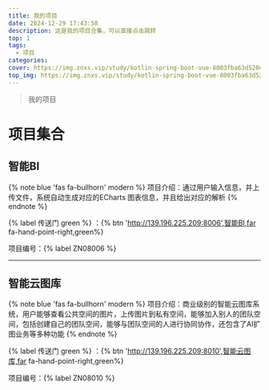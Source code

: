```yaml
---
title: 我的项目
date: 2024-12-29 17:43:58
description: 这是我的项目合集，可以直接点击跳转
top: 1
tags:
  - 项目
categories:
cover: https://img.znxs.vip/study/kotlin-spring-boot-vue-8003fba63d520d91910588170c034e8707f3b18bbd0af1271aa649659c417905.png
top_img: https://img.znxs.vip/study/kotlin-spring-boot-vue-8003fba63d520d91910588170c034e8707f3b18bbd0af1271aa649659c417905.png
---
```




> 我的项目

# 项目集合



## 智能BI

{% note blue 'fas fa-bullhorn' modern %}
项目介绍：通过用户输入信息，并上传文件，系统自动生成对应的ECharts 图表信息，并且给出对应的解析
{% endnote %}

{% label 传送门 green %} ：{% btn 'http://139.196.225.209:8006',智能BI,far fa-hand-point-right,green%}

项目编号：{% label ZN08006  %} 

---



## 智能云图库

{% note blue 'fas fa-bullhorn' modern %}
项目介绍：商业级别的智能云图库系统，用户能够查看公共空间的图片，上传图片到私有空间，能够加入别人的团队空间，包括创建自己的团队空间，能够与团队空间的人进行协同协作，还包含了AI扩图业务等多种功能
{% endnote %}

{% label 传送门 green %} ：{% btn 'http://139.196.225.209:8010',智能云图库,far fa-hand-point-right,green%}

项目编号：{% label ZN08010  %} 



